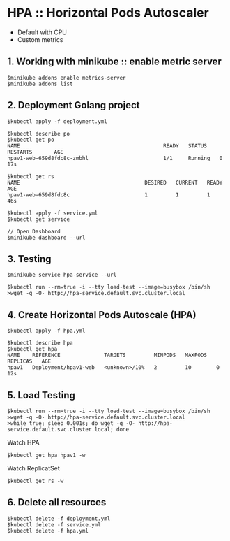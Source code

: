 # HPA :: Horizontal Pods Autoscaler
* Default with CPU
* Custom metrics 

## 1. Working with minikube :: enable metric server
```
$minikube addons enable metrics-server
$minikube addons list
```

## 2. Deployment Golang project
```
$kubectl apply -f deployment.yml

$kubectl describe po
$kubectl get po
NAME                                              READY   STATUS    RESTARTS       AGE
hpav1-web-659d8fdc8c-zmbhl                        1/1     Running   0              17s

$kubectl get rs
NAME                                        DESIRED   CURRENT   READY   AGE
hpav1-web-659d8fdc8c                        1         1         1       46s

$kubectl apply -f service.yml
$kubectl get service

// Open Dashboard
$minikube dashboard --url
```

## 3. Testing
```
$minikube service hpa-service --url

$kubectl run --rm=true -i --tty load-test --image=busybox /bin/sh
>wget -q -O- http://hpa-service.default.svc.cluster.local
```

## 4. Create Horizontal Pods Autoscale (HPA)
```
$kubectl apply -f hpa.yml

$kubectl describe hpa
$kubectl get hpa
NAME    REFERENCE              TARGETS         MINPODS   MAXPODS   REPLICAS   AGE
hpav1   Deployment/hpav1-web   <unknown>/10%   2         10        0          12s
```

## 5. Load Testing
```
$kubectl run --rm=true -i --tty load-test --image=busybox /bin/sh
>wget -q -O- http://hpa-service.default.svc.cluster.local
>while true; sleep 0.001s; do wget -q -O- http://hpa-service.default.svc.cluster.local; done
```

Watch HPA
```
$kubectl get hpa hpav1 -w
```

Watch ReplicatSet
```
$kubectl get rs -w
```

## 6. Delete all resources
```
$kubectl delete -f deployment.yml
$kubectl delete -f service.yml
$kubectl delete -f hpa.yml
```



